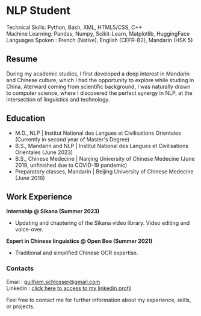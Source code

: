 # NLP Student  
Technical Skills: Python, Bash, XML, HTML5/CSS, C++  
Machine Learning: Pandas, Numpy,  Scikit-Learn, Matplotlib, HuggingFace  
Languages Spoken : French (Native), English (CEFR-B2), Mandarin (HSK 5)  

## Resume
During my academic studies, I first developed a deep interest in Mandarin and Chinese culture, which I had the opportunity to explore while studing in China. Aterward coming from scientific background, I was naturally drawn to computer science, where I discovered the perfect synergy in NLP, at the intersection of linguistics and technology.

## Education  
- M.D., NLP | Institut National des Langues et Civilisations Orientales (Currently in second year of Master's Degree)
- B.S., Mandarin and NLP | Institut National des Langues et Civilisations Orientales (June 2023)
- B.S., Chinese Medecine | Nanjing University of Chinese Medecine (June 2019, unfinished due to COVID-19 pandemic)
- Preparatory classes, Mandarin | Beijing University of Chinese Medecine (June 2016)  

## Work Experience  
**Internship @ Sikana (Summer 2023)**  
- Updating and chaptering of the Sikana video library. Video editing and voice-over.  

**Expert in Chinese linguistics @ Open Bee (Summer 2021)**  
- Traditional and simplified Chinese OCR expertise.

### Contacts
Email : guilhem.schlosser@gmail.com  
Linkedin : [click here to access to my linkedin profil](https://www.linkedin.com/in/guilhem-schlosser-88a5b31b7/)  

Feel free to contact me for further information about my experience, skills, or projects.
